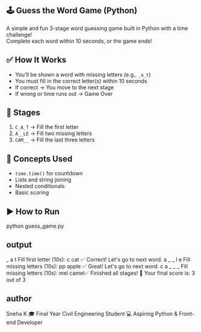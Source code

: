 ## 🕹️ Guess the Word Game (Python)
A simple and fun 3-stage word guessing game built in Python with a time challenge!  
Complete each word within 10 seconds, or the game ends!
## ✅ How It Works
- You'll be shown a word with missing letters (e.g., `_a_t`)
- You must fill in the correct letter(s) within 10 seconds
- If correct → You move to the next stage
- If wrong or time runs out → Game Over
## 🚀 Stages
1. `C_A_T` → Fill the first letter  
2. `A__LE` → Fill two missing letters  
3. `CAM__` → Fill the last three letters
## 🧠 Concepts Used
- `time.time()` for countdown
- Lists and string joining
- Nested conditionals
- Basic scoring
## ▶️ How to Run
python guess_game.py
## output
_ a t
Fill first letter (10s): c
cat
✅ Correct! Let's go to next word.
a _ _ l e
Fill missing letters (10s): pp
apple
✅ Great! Let's go to next word.
c a _ _ _
Fill missing letters (10s): mel
camel✅ Finished all stages!
🎯 Your final score is: 3 out of 3
## author
Sneha K
🎓 Final Year Civil Engineering Student
💻 Aspiring Python & Front-end Developer
